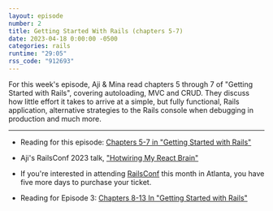 ```yaml
---
layout: episode
number: 2
title: Getting Started With Rails (chapters 5-7)
date: 2023-04-18 0:00:00 -0500
categories: rails
runtime: "29:05"
rss_code: "912693"
---
```


For this week's episode, Aji & Mina read chapters 5 through 7 of "Getting Started with Rails", covering autoloading, MVC and CRUD. They discuss how little effort it takes to arrive at a simple, but fully functional, Rails application, alternative strategies to the Rails console when debugging in production and much more.

<hr>

* Reading for this episode: [Chapters 5-7 in "Getting Started with Rails"](https://guides.rubyonrails.org/getting_started.html#autoloading)

* Aji's RailsConf 2023 talk, ["Hotwiring My React Brain"](https://railsconf2023.sessionize.com/speaker/bdee2fb2-9b3d-436f-a44b-038a1a4da8c3)

* If you're interested in attending [RailsConf](https://railsconf.org/) this month in Atlanta, you have five more days to purchase your ticket.

* Reading for Episode 3: [Chapters 8-13 In "Getting Started with Rails"](https://guides.rubyonrails.org/getting_started.html#adding-a-second-model)
